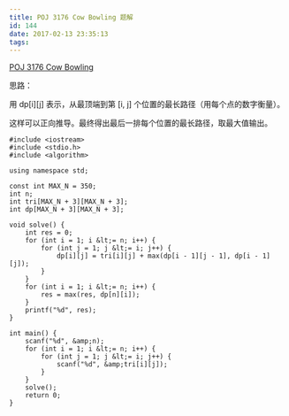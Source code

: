 ```yaml
---
title: POJ 3176 Cow Bowling 题解
id: 144
date: 2017-02-13 23:35:13
tags:
---
```



[POJ 3176 Cow Bowling](http://poj.org/problem?id=3176)


思路：

用 dp[i][j] 表示，从最顶端到第 [i, j] 个位置的最长路径（用每个点的数字衡量）。

这样可以正向推导。最终得出最后一排每个位置的最长路径，取最大值输出。
```
#include <iostream>
#include <stdio.h>
#include <algorithm>

using namespace std;

const int MAX_N = 350;
int n;
int tri[MAX_N + 3][MAX_N + 3];
int dp[MAX_N + 3][MAX_N + 3];

void solve() {
    int res = 0;
    for (int i = 1; i &lt;= n; i++) {
        for (int j = 1; j &lt;= i; j++) {
            dp[i][j] = tri[i][j] + max(dp[i - 1][j - 1], dp[i - 1][j]);
        }
    }
    for (int i = 1; i &lt;= n; i++) {
        res = max(res, dp[n][i]);
    }
    printf("%d", res);
}

int main() {
    scanf("%d", &amp;n);
    for (int i = 1; i &lt;= n; i++) {
        for (int j = 1; j &lt;= i; j++) {
            scanf("%d", &amp;tri[i][j]);
        }
    }
    solve();
    return 0;
}
```

&nbsp;